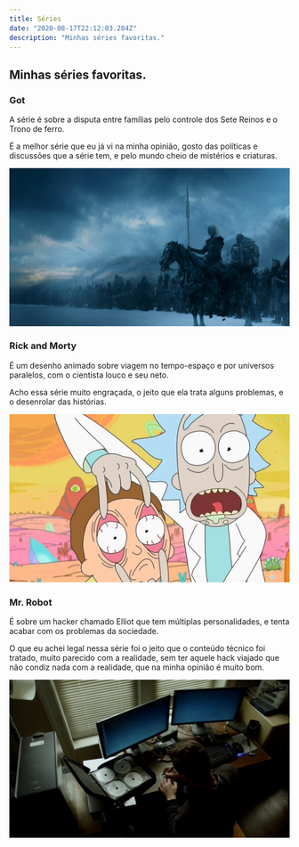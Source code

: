 ```yaml
---
title: Séries
date: "2020-08-17T22:12:03.284Z"
description: "Minhas séries favoritas."
---
```

## Minhas séries favoritas.

### Got

A série é sobre a disputa entre famílias pelo controle dos Sete Reinos e o Trono de ferro.

É a melhor série que eu já vi na minha opinião, gosto das políticas e discussões que a série tem, e pelo mundo cheio de mistérios e criaturas.

![alt text](./got.jpg)

### Rick and Morty

É um desenho animado sobre viagem no tempo-espaço e por universos paralelos, com o cientista louco e seu neto.

Acho essa série muito engraçada, o jeito que ela trata alguns problemas,
e o desenrolar das histórias.

![alt text](./rick-and-morty.jpg)

### Mr. Robot

É sobre um hacker chamado Elliot que tem múltiplas personalidades, e tenta acabar com os problemas da sociedade.

O que eu achei legal nessa série foi o jeito que o conteúdo técnico foi tratado, muito parecido com a realidade, sem ter aquele hack viajado que não condiz nada com a realidade,  que na minha opinião é muito bom.

![alt text](./mr-robot.jpg)